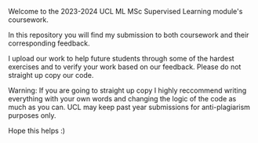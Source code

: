 Welcome to the 2023-2024 UCL ML MSc Supervised Learning module's coursework.

In this repository you will find my submission to both coursework and their corresponding feedback.

I upload our work to help future students through some of the hardest exercises and to verify your work based on our feedback. Please do not straight up copy our code.

Warning: If you are going to straight up copy I highly reccommend writing everything with your own words and changing the logic of the code as much as you can. UCL may keep past year submissions for anti-plagiarism purposes only.

Hope this helps :)
